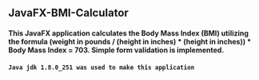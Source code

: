 ## JavaFX-BMI-Calculator

#### This JavaFX application calculates the Body Mass Index (BMI) utilizing the formula (weight in pounds / (height in inches) * (height in inches)) * Body Mass Index = 703.  Simple form validation is implemented.
#### `Java jdk 1.8.0_251 was used to make this application`